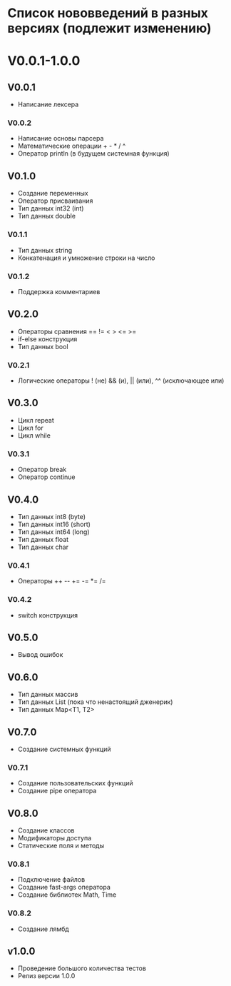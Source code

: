 # Список нововведений в разных версиях (подлежит изменению)

# V0.0.1-1.0.0

## V0.0.1
* Написание лексера

### V0.0.2
* Написание основы парсера
* Математические операции + - * / ^
* Оператор println (в будущем системная функция)
 
## V0.1.0
* Создание переменных
* Оператор присваивания
* Тип данных int32 (int)
* Тип данных double

### V0.1.1
* Тип данных string
* Конкатенация и умножение строки на число

### V0.1.2
* Поддержка комментариев

## V0.2.0
* Операторы сравнения == != < > <= >=
* if-else конструкция
* Тип данных bool

### V0.2.1
* Логические операторы ! (не) && (и), || (или), ^^ (исключающее или)

## V0.3.0
* Цикл repeat
* Цикл for
* Цикл while

### V0.3.1
* Оператор break
* Оператор continue

## V0.4.0
* Тип данных int8 (byte)
* Тип данных int16 (short)
* Тип данных int64 (long)
* Тип данных float
* Тип данных char

### V0.4.1
* Операторы ++ -- += -= *= /=

### V0.4.2
* switch конструкция

## V0.5.0
* Вывод ошибок

## V0.6.0
* Тип данных массив
* Тип данных List<T> (пока что ненастоящий дженерик)
* Тип данных Map<T1, T2>

## V0.7.0
* Создание системных функций

### V0.7.1
* Создание пользовательских функций
* Создание pipe оператора

## V0.8.0
* Создание классов
* Модификаторы доступа
* Статические поля и методы

### V0.8.1
* Подключение файлов
* Создание fast-args оператора
* Создание библиотек Math, Time

### V0.8.2 
* Создание лямбд

## v1.0.0
* Проведение большого количества тестов
* Релиз версии 1.0.0